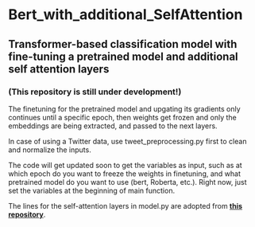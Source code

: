 # Bert_with_additional_SelfAttention
## Transformer-based classification model with fine-tuning a pretrained model and additional self attention layers

### (This repository is still under development!)

The finetuning for the pretrained model and upgating its gradients only continues until a specific epoch, then weights get frozen and only the embeddings are being extracted, and passed to the next layers. 

In case of using a Twitter data, use tweet_preprocessing.py first to clean and normalize the inputs.

The code will get updated soon to get the variables as input, such as at which epoch do you want to freeze the weights in finetuning, and what pretrained model do you want to use (bert, Roberta, etc.). Right now, just set the variables at the beginning of main function. 

The lines for the self-attention layers in model.py are adopted from [**this repository**](https://github.com/SamLynnEvans/Transformer).
